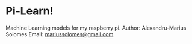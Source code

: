 # Pi-Learn!

Machine Learning models for my raspberry pi.
Author: Alexandru-Marius Solomes
Email: mariussolomes@gmail.com

